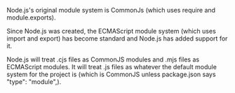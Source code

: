 Node.js's original module system is CommonJs (which uses require and module.exports).

Since Node.js was created, the ECMAScript module system (which uses import and export) has become standard and Node.js has added support for it.

Node.js will treat .cjs files as CommonJS modules and .mjs files as ECMAScript modules. It will treat .js files as whatever the default module system for the project is (which is CommonJS unless package.json says "type": "module",).
